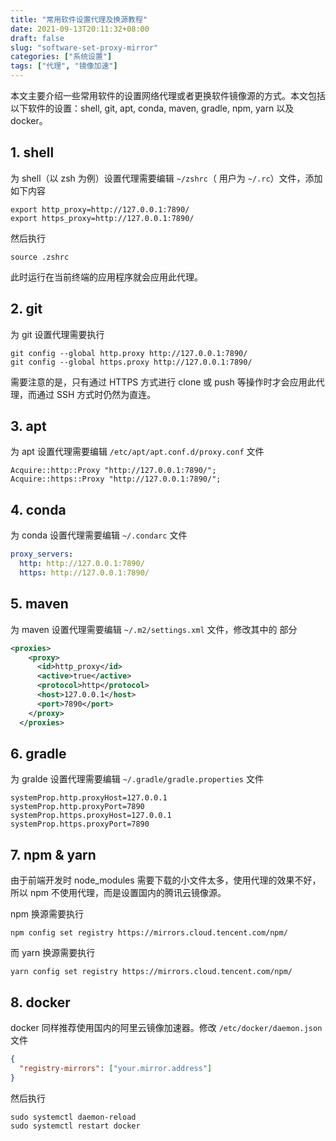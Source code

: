 ```yaml
---
title: "常用软件设置代理及换源教程"
date: 2021-09-13T20:11:32+08:00
draft: false
slug: "software-set-proxy-mirror"
categories: ["系统设置"]
tags: ["代理", "镜像加速"]
---
```


本文主要介绍一些常用软件的设置网络代理或者更换软件镜像源的方式。本文包括以下软件的设置：shell, git, apt, conda, maven, gradle, npm, yarn 以及 docker。

<!--more-->

## 1. shell

为 shell（以 zsh 为例）设置代理需要编辑 `~/zshrc`（ 用户为 `~/.rc`）文件，添加如下内容

```
export http_proxy=http://127.0.0.1:7890/
export https_proxy=http://127.0.0.1:7890/
```

然后执行

```
source .zshrc
```

此时运行在当前终端的应用程序就会应用此代理。

## 2. git

为 git 设置代理需要执行

```
git config --global http.proxy http://127.0.0.1:7890/
git config --global https.proxy http://127.0.0.1:7890/
```

需要注意的是，只有通过 HTTPS 方式进行 clone 或 push 等操作时才会应用此代理，而通过 SSH 方式时仍然为直连。

## 3. apt

为 apt 设置代理需要编辑 `/etc/apt/apt.conf.d/proxy.conf` 文件

```
Acquire::http::Proxy "http://127.0.0.1:7890/";
Acquire::https::Proxy "http://127.0.0.1:7890/";
```

## 4. conda

为 conda 设置代理需要编辑 `~/.condarc` 文件

```yaml
proxy_servers:
  http: http://127.0.0.1:7890/
  https: http://127.0.0.1:7890/
```

## 5. maven

为 maven 设置代理需要编辑 `~/.m2/settings.xml` 文件，修改其中的 <proxies> 部分

```xml
<proxies>
    <proxy>
      <id>http_proxy</id>
      <active>true</active>
      <protocol>http</protocol>
      <host>127.0.0.1</host>
      <port>7890</port>
    </proxy>
  </proxies>
```

## 6. gradle

为 gralde 设置代理需要编辑 `~/.gradle/gradle.properties` 文件

```properties
systemProp.http.proxyHost=127.0.0.1
systemProp.http.proxyPort=7890
systemProp.https.proxyHost=127.0.0.1
systemProp.https.proxyPort=7890
```

## 7. npm & yarn

由于前端开发时 node_modules 需要下载的小文件太多，使用代理的效果不好，所以 npm 不使用代理，而是设置国内的腾讯云镜像源。

npm 换源需要执行

```
npm config set registry https://mirrors.cloud.tencent.com/npm/
```

而 yarn 换源需要执行

```
yarn config set registry https://mirrors.cloud.tencent.com/npm/
```

## 8. docker

docker 同样推荐使用国内的阿里云镜像加速器。修改 `/etc/docker/daemon.json` 文件

```json
{
  "registry-mirrors": ["your.mirror.address"]
}
```

然后执行

```
sudo systemctl daemon-reload
sudo systemctl restart docker
```
